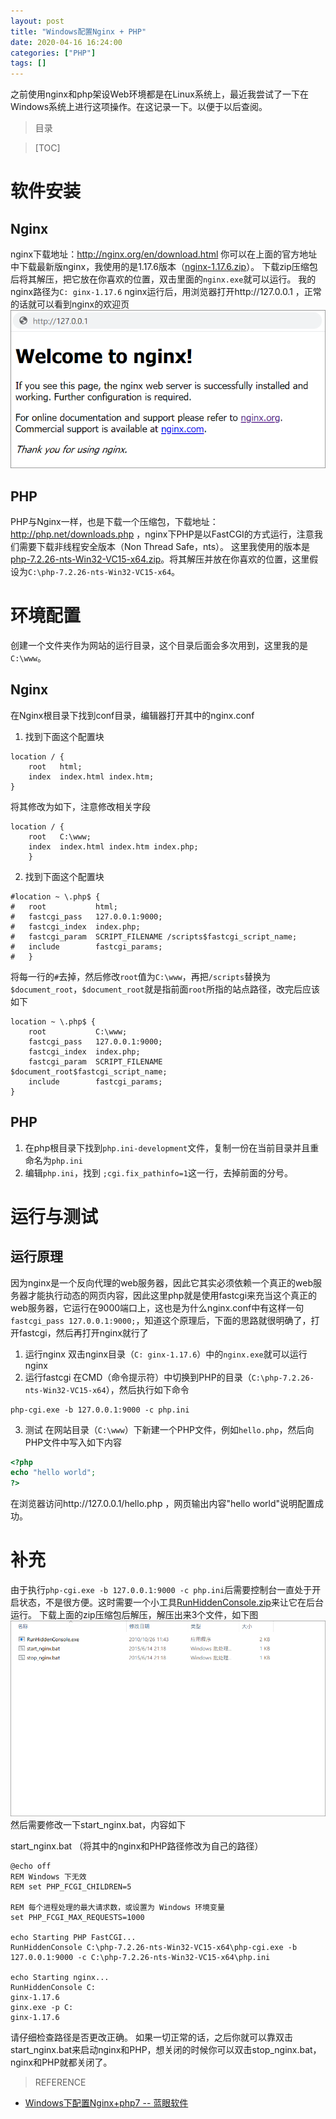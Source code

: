 ```yaml
---
layout: post
title: "Windows配置Nginx + PHP"
date: 2020-04-16 16:24:00
categories: ["PHP"]
tags: []
---
```

之前使用nginx和php架设Web环境都是在Linux系统上，最近我尝试了一下在Windows系统上进行这项操作。在这记录一下。以便于以后查阅。<!--more-->
> 目录

> [TOC]

# 软件安装
## Nginx
nginx下载地址：http://nginx.org/en/download.html
你可以在上面的官方地址中下载最新版nginx，我使用的是1.17.6版本（<a href="/img/002b/assets/nginx-1.17.6.zip">nginx-1.17.6.zip</a>）。
下载zip压缩包后将其解压，把它放在你喜欢的位置，双击里面的`nginx.exe`就可以运行。
我的nginx路径为`C:
ginx-1.17.6`
nginx运行后，用浏览器打开http://127.0.0.1 ，正常的话就可以看到nginx的欢迎页
[![nginx欢迎页](/img/002b/002b-1.png "nginx欢迎页")](/img/002b/002b-1.png "nginx欢迎页")

## PHP
PHP与Nginx一样，也是下载一个压缩包，下载地址：http://php.net/downloads.php ，nginx下PHP是以FastCGI的方式运行，注意我们需要下载非线程安全版本（Non Thread Safe，nts）。
这里我使用的版本是<a href="/img/002b/assets/php-7.2.26-nts-Win32-VC15-x64.zip">php-7.2.26-nts-Win32-VC15-x64.zip</a>。将其解压并放在你喜欢的位置，这里假设为`C:\php-7.2.26-nts-Win32-VC15-x64`。

# 环境配置
创建一个文件夹作为网站的运行目录，这个目录后面会多次用到，这里我的是`C:\www`。
## Nginx
在Nginx根目录下找到conf目录，编辑器打开其中的nginx.conf
1. 找到下面这个配置块
```shell
location / {
	root   html;
	index  index.html index.htm;
}
```
将其修改为如下，注意修改相关字段
```shell
location / {
	root   C:\www;
	index  index.html index.htm index.php;
	}
```
2. 找到下面这个配置块
```shell
#location ~ \.php$ {
#	root           html;
#	fastcgi_pass   127.0.0.1:9000;
#	fastcgi_index  index.php;
#	fastcgi_param  SCRIPT_FILENAME /scripts$fastcgi_script_name;
#	include        fastcgi_params;
#	}
```
将每一行的`#`去掉，然后修改`root`值为`C:\www`，再把`/scripts`替换为`$document_root`，`$document_root`就是指前面`root`所指的站点路径，改完后应该如下
```shell
location ~ \.php$ {
	root           C:\www;
	fastcgi_pass   127.0.0.1:9000;
	fastcgi_index  index.php;
	fastcgi_param  SCRIPT_FILENAME  $document_root$fastcgi_script_name;
	include        fastcgi_params;
}
```

## PHP
1. 在php根目录下找到`php.ini-development`文件，复制一份在当前目录并且重命名为`php.ini`
2. 编辑`php.ini`，找到 `;cgi.fix_pathinfo=1`这一行，去掉前面的分号。

# 运行与测试
## 运行原理
因为nginx是一个反向代理的web服务器，因此它其实必须依赖一个真正的web服务器才能执行动态的网页内容，因此这里php就是使用fastcgi来充当这个真正的web服务器，它运行在9000端口上，这也是为什么nginx.conf中有这样一句`fastcgi_pass 127.0.0.1:9000;`，知道这个原理后，下面的思路就很明确了，打开fastcgi，然后再打开nginx就行了

1. 运行nginx
双击nginx目录（`C:
ginx-1.17.6`）中的`nginx.exe`就可以运行nginx
2. 运行fastcgi
在CMD（命令提示符）中切换到PHP的目录（`C:\php-7.2.26-nts-Win32-VC15-x64`），然后执行如下命令
```shell
php-cgi.exe -b 127.0.0.1:9000 -c php.ini
```
3. 测试
在网站目录（`C:\www`）下新建一个PHP文件，例如`hello.php`，然后向PHP文件中写入如下内容
```php
<?php
echo "hello world";
?>
```
在浏览器访问http://127.0.0.1/hello.php ，网页输出内容"hello world"说明配置成功。

# 补充
由于执行`php-cgi.exe -b 127.0.0.1:9000 -c php.ini`后需要控制台一直处于开启状态，不是很方便。这时需要一个小工具<a href="/img/002b/assets/RunHiddenConsole.zip">RunHiddenConsole.zip</a>来让它在后台运行。
下载上面的zip压缩包后解压，解压出来3个文件，如下图
[![RunHiddenConsole.zip](/img/002b/002b-2.png "RunHiddenConsole.zip")](/img/002b/002b-2.png "RunHiddenConsole.zip")
然后需要修改一下start_nginx.bat，内容如下

start_nginx.bat
（将其中的nginx和PHP路径修改为自己的路径）
```shell
@echo off
REM Windows 下无效
REM set PHP_FCGI_CHILDREN=5

REM 每个进程处理的最大请求数，或设置为 Windows 环境变量
set PHP_FCGI_MAX_REQUESTS=1000
 
echo Starting PHP FastCGI...
RunHiddenConsole C:\php-7.2.26-nts-Win32-VC15-x64\php-cgi.exe -b 127.0.0.1:9000 -c C:\php-7.2.26-nts-Win32-VC15-x64\php.ini
 
echo Starting nginx...
RunHiddenConsole C:
ginx-1.17.6
ginx.exe -p C:
ginx-1.17.6
```
请仔细检查路径是否更改正确。
如果一切正常的话，之后你就可以靠双击start_nginx.bat来启动nginx和PHP，想关闭的时候你可以双击stop_nginx.bat，nginx和PHP就都关闭了。

> REFERENCE
- <a href="https://www.jianshu.com/p/40106c58f353">Windows下配置Nginx+php7 -- 蓝眼软件
</a>